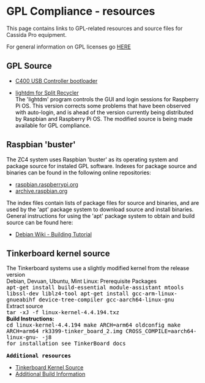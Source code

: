 # GPL Compliance - resources

This page contains links to GPL-related resources and source files
for Cassida Pro equipment.

For general information on GPL licenses go [HERE](https://www.gnu.org/licenses/)

## GPL Source

- [C400 USB Controller bootloader](https://github.com/CassidaPro/XMegaForArduino/tree/master/bootloaders/USB_Controller)

- [lightdm for Split Recycler](https://cassidapro.github.io/lightdm.source.txz)<br><font style="color:#000000">
The 'lightdm' program controls the GUI and login sessions for Raspberry Pi OS.
This version corrects some problems that have been observed with auto-login,
and is ahead of the version currently being distributed by Raspbian and
Raspberry Pi OS.  The modified source is being made available for GPL compliance.</font>


## Raspbian 'buster'

<font style="color:#000000">The ZC4 system uses Raspbian 'buster' as its operating system and package
source for instaled GPL software.  Indexes for package source and binaries
can be found in the following online repositories:</font>

- [raspbian.raspberrypi.org](http://raspbian.raspberrypi.org/raspbian/dists/buster/)
- [archive.raspbian.org](http://archive.raspbian.org/raspbian/dists/buster/)

<font style="color:#000000">The index files contain lists of package files for source and binaries, and are used
by the 'apt' package system to download source and install binaries.  General instructions
for using the 'apt' package system to obtain and build source can be found here:</font>

- [Debian Wiki - Building Tutorial](https://wiki.debian.org/BuildingTutorial)


## Tinkerboard kernel source

<font style="color:#000000">The Tinkerboard systems use a slightly modified kernel from the release version
<br>
Debian, Devuan, Ubuntu, Mint Linux:  Prerequisite Packages<br>
<samp>
  apt-get install build-essential module-assistant mtools libssl-dev liblz4-tool
  apt-get install gcc-arm-linux-gnueabihf device-tree-compiler gcc-aarch64-linux-gnu
</samp>
<br>
Extract source<br>
<samp>
  tar -xJ -f linux-kernel-4.4.194.txz
</samp>
<br>
<b>Build Instructions:</b><br>
<samp>
  cd linux-kernel-4.4.194
  make ARCH=arm64 oldconfig
  make ARCH=arm64 rk3399-tinker_board_2.img CROSS_COMPILE=aarch64-linux-gnu- -j8
<samp>
<br>
for installation see TinkerBoard docs<br>
<br>
<b>Additional resources</b><br>
</font>
- [Tinkerboard Kernel Source](http://cassidatest.mrp3.com/linux-kernel-4.4.194.txz)
- [Additional Build Information](https://github.com/TinkerBoard/TinkerBoard/wiki/Developer-Guide#changing-the-boot-logo)


